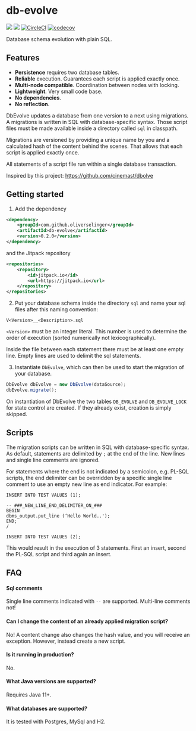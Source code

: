 # db-evolve

[![](https://img.shields.io/maven-central/v/com.github.oliverselinger/db-evolve)]()
[![](https://jitpack.io/v/oliverselinger/db-evolve.svg)](https://jitpack.io/#oliverselinger/db-evolve)
[![CircleCI](https://circleci.com/gh/oliverselinger/db-evolve.svg?style=svg)](https://circleci.com/gh/oliverselinger/db-evolve)
[![codecov](https://codecov.io/gh/oliverselinger/db-evolve/branch/main/graph/badge.svg?token=K68CRS0CFQ)](https://codecov.io/gh/oliverselinger/db-evolve)

Database schema evolution with plain SQL.

## Features

* **Persistence** requires two database tables.
* **Reliable** execution. Guarantees each script is applied exactly once.
* **Multi-node compatible**. Coordination between nodes with locking.
* **Lightweight**. Very small code base.
* **No dependencies**.
* **No reflection**.

DbEvolve updates a database from one version to a next using migrations. A migrations is written in SQL with database-specific syntax. Those script files must be made available inside a directory called `sql` in classpath.

Migrations are versioned by providing a unique name by you and a calculated hash of the content behind the scenes. That allows that each script is applied exactly once. 

All statements of a script file run within a single database transaction.

Inspired by this project: https://github.com/cinemast/dbolve

## Getting started

1.  Add the dependency
```xml
<dependency>
    <groupId>com.github.oliverselinger</groupId>
    <artifactId>db-evolve</artifactId>
    <version>0.2.0</version>
</dependency>
```

and the Jitpack repository
```xml
<repositories>
    <repository>
        <id>jitpack.io</id>
        <url>https://jitpack.io</url>
    </repository>
</repositories>
```

2. Put your database schema inside the directory `sql` and name your sql files after this naming convention:

`V<Version>__<Description>.sql`

`<Version>` must be an integer literal. This number is used to determine the order of execution (sorted numerically not lexicographically). 

Inside the file between each statement there must be at least one empty line. Empty lines are used to delimit the sql statements.

3. Instantiate `DbEvolve`, which can then be used to start the migration of your database.

```java
DbEvolve dbEvolve = new DbEvolve(dataSource);
dbEvolve.migrate();
```

On instantiation of DbEvolve the two tables `DB_EVOLVE` and `DB_EVOLVE_LOCK` for state control are created. If they already exist, creation is simply skipped.  

## Scripts

The migration scripts can be written in SQL with database-specific syntax. As default, statements are delimited by `;` at the end of the line. New lines and single line comments are ignored.

For statements where the end is not indicated by a semicolon, e.g. PL-SQL scripts, the end delimiter can be overridden by a specific single line comment to use an empty new line as end indicator. For example:

```
INSERT INTO TEST VALUES (1);

-- ###_NEW_LINE_END_DELIMITER_ON_###
BEGIN
dbms_output.put_line (‘Hello World..');
END;
/

INSERT INTO TEST VALUES (2);
```

This would result in the execution of 3 statements. First an insert, second the PL-SQL script and third again an insert.

## FAQ

#### Sql comments

Single line comments indicated with `--` are supported. Multi-line comments not!

#### Can I change the content of an already applied migration script?

No! A content change also changes the hash value, and you will receive an exception. However, instead create a new script.

#### Is it running in production?

No.

#### What Java versions are supported?

Requires Java 11+.

#### What databases are supported?

It is tested with Postgres, MySql and H2.
